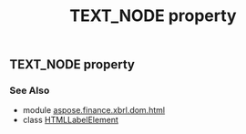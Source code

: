 ﻿---
title: TEXT_NODE property
second_title: Aspose.Finance for Python via .NET API References
description: 
type: docs
weight: 190
url: /python-net/aspose.finance.xbrl.dom.html/htmllabelelement/text_node/
is_root: false
---

## TEXT_NODE property


### See Also
* module [aspose.finance.xbrl.dom.html](../../)
* class [HTMLLabelElement](/finance/python-net/aspose.finance.xbrl.dom.html/htmllabelelement)
